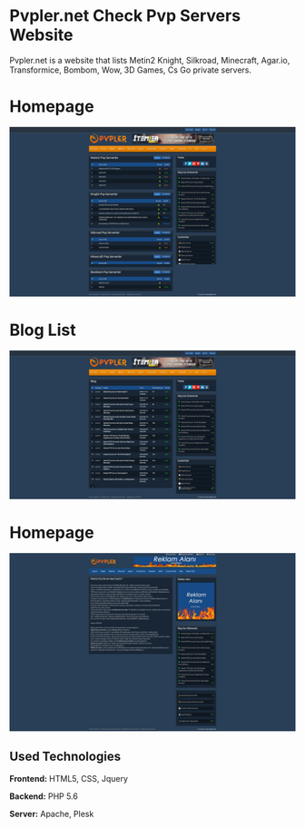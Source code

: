 
# Pvpler.net Check Pvp Servers Website

Pvpler.net is a website that lists Metin2 Knight, Silkroad, Minecraft, Agar.io, Transformice, Bombom, Wow, 3D Games, Cs Go private servers.
 




# Homepage

![Homepage](https://raw.githubusercontent.com/eyupfidan/pvpler.net/master/for-readme/homepage.png)

# Blog List

![Blog List](https://raw.githubusercontent.com/eyupfidan/pvpler.net/master/for-readme/blog-list.png)

# Homepage

![Blog Detail](https://raw.githubusercontent.com/eyupfidan/pvpler.net/master/for-readme/blog-detail.png)

## Used Technologies

**Frontend:** HTML5, CSS, Jquery

**Backend:** PHP 5.6

**Server:** Apache, Plesk


  